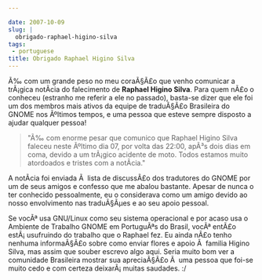 ```yaml
---

date: 2007-10-09
slug: |
  obrigado-raphael-higino-silva
tags:
 - portuguese
title: Obrigado Raphael Higino Silva
---
```


Ã‰ com um grande peso no meu coraÃ§Ã£o que venho comunicar a trÃ¡gica
notÃ­cia do falecimento de **Raphael Higino Silva**. Para quem nÃ£o o
conheceu (estranho me referir a ele no passado), basta-se dizer que ele
foi um dos membros mais ativos da equipe de traduÃ§Ã£o Brasileira do
GNOME nos Ãºltimos tempos, e uma pessoa que esteve sempre disposto a
ajudar qualquer pessoa!

> \"Ã‰ com enorme pesar que comunico que Raphael Higino Silva faleceu
> neste Ãºltimo dia 07, por volta das 22:00, apÃ³s dois dias em coma,
> devido a um trÃ¡gico acidente de moto. Todos estamos muito atordoados
> e tristes com a notÃ­cia.\"

A notÃ­cia foi enviada Ã  lista de discussÃ£o dos tradutores do GNOME
por um de seus amigos e confesso que me abalou bastante. Apesar de nunca
o ter conhecido pessoalmente, eu o considerava como um amigo devido ao
nosso envolvimento nas traduÃ§Ãµes e ao seu apoio pessoal.

Se vocÃª usa GNU/Linux como seu sistema operacional e por acaso usa o
Ambiente de Trabalho GNOME em PortuguÃªs do Brasil, vocÃª entÃ£o
estÃ¡ usufruindo do trabalho que o Raphael fez. Eu ainda nÃ£o tenho
nenhuma informaÃ§Ã£o sobre como enviar flores e apoio Ã  familia Higino
Silva, mas assim que souber escrevo algo aqui. Seria muito bom ver a
comunidade Brasileira mostrar sua apreciaÃ§Ã£o Ã  uma pessoa que foi-se
muito cedo e com certeza deixarÃ¡ muitas saudades. :/
